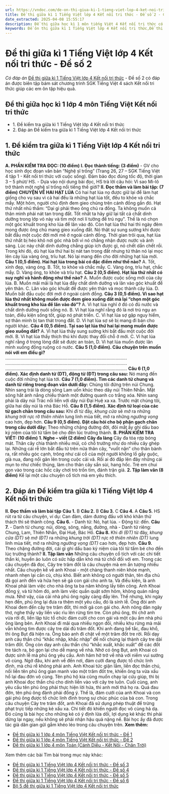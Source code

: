 ```yaml
---
url: https://vndoc.com/de-on-thi-giua-ki-1-tieng-viet-lop-4-ket-noi-tri-thuc-de-so-2-307413
title: Đề thi giữa kì 1 Tiếng Việt lớp 4 Kết nối tri thức - Đề số 2 - Có đáp án - VnDoc.com
date_extracted: 2025-04-08 15:55:17
description: Đề thi giữa học kì 1 môn tiếng Việt 4 Kết nối tri thức có đáp án bao gồm nhiều dạng bài tập tiếng Việt khác nhau giúp các em ôn tập kiến thức hiệu quả.
keywords: Đề ôn thi giữa kì 1 Tiếng Việt lớp 4 Kết nối tri thức,Đề thi Giữa kì 1 Tiếng Việt lớp 4 Kết nối tri thức,Đề thi giữa kì 1 lớp 4 môn Tiếng Việt Kết nối tri thức,đề thi giữa kì 1 lớp 4 môn Tiếng Việt,đề thi giữa kì 1 lớp 4,đề thi Tiếng Việt giữa kì 1 lớp 4,đề thi giữa kì 1 Tiếng Việt 4,đề thi giữa học kì 1 lớp 4,de thi giữa kì 1 lớp 4 môn Tiếng Việt,đề kiểm tra giữa kì 1 lớp 4,đề thi Tiếng Việt lớp 4 giữa học kì 1,đề thi giữa kì 1 Tiếng Việt lớp 4,đề Tiếng Việt lớp 4 giữa kì 1
---
```


# Đề thi giữa kì 1 Tiếng Việt lớp 4 Kết nối tri thức - Đề số 2
 _Có đáp án_
[Đề thi giữa kì 1 Tiếng Việt lớp 4 Kết nối tri thức](<https://vndoc.com/de-thi-giua-ki-1-lop-4-mon-tieng-viet-ket-noi>) \- Đề số 2 có đáp án được biên tập bám sát chương trình SGK Tiếng Việt 4 sách Kết nối tri thức giúp các em ôn tập hiệu quả.
## Đề thi giữa học kì 1 lớp 4 môn Tiếng Việt Kết nối tri thức
  * 1\. Đề kiểm tra giữa kì 1 Tiếng Việt lớp 4 Kết nối tri thức
  * 2\. Đáp án Đề kiểm tra giữa kì 1 Tiếng Việt lớp 4 Kết nối tri thức

## 1\. Đề kiểm tra giữa kì 1 Tiếng Việt lớp 4 Kết nối tri thức
**A. PHẦN KIỂM TRA ĐỌC: \(10 điểm\)**
**I. Đọc thành tiếng: \(3 điểm\)**
\- GV cho học sinh đọc đoạn văn bản “Nghệ sĩ trống” \(Trang 26, 27 – SGK Tiếng Việt 4 tập 1 - Kết nối tri thức với cuộc sống\). Đảm bảo đọc đúng tốc độ, thời gian 3 – 5 phút/ HS.
\- Dựa vào nội dung bài đọc, HS trả lời câu hỏi: Vì sao Mi-lô trở thành một nghệ sĩ trống nổi tiếng thế giới?
**II. Đọc thầm và làm bài tập: \(7 điểm\)**
**CHUYỆN VỀ HAI HẠT LÚA**
Có hai hạt lúa nọ được giữ lại để làm hạt giống cho vụ sau vì cả hai đều là những hạt lúa tốt, đều to khỏe và chắc mẩy.
Một hôm, người chủ định đem gieo chúng trên cánh đồng gần đó. Hạt thứ nhất nhủ thầm: “Dại gì phải theo ông chủ ra đồng. Ta không muốn cả thân mình phải nát tan trong đất. Tốt nhất ta hãy giữ lại tất cả chất dinh dưỡng trong lớp vỏ này và tìm một nơi lí tưởng để trú ngụ". Thế là nó chọn một góc khuất trong kho lúa để lăn vào đó.
Còn hạt lúa thứ hai thì ngày đêm mong được ông chủ mang gieo xuống đất. Nó thật sự sung sướng khi được bắt đầu một cuộc đời mới mẻ ở ngoài cánh đồng.
Thời gian trôi qua, hạt lúa thứ nhất bị héo khô nơi góc nhà bởi vì nó chẳng nhận được nước và ánh sáng. Lúc này chất dinh dưỡng chẳng giúp ích được gì, nó chết dần chết rồi. Trong khi đó, dù hạt lúa thứ hai bị nát tan trong đất nhưng từ thân nó lại mọc lên cây lúa vàng óng, trĩu hạt. Nó lại mang đến cho đời những hạt lúa mới.
**Câu 1 \(0,5 điểm\). Hai hạt lúa trong bài có đặc điểm như thế nào?**
A. Tốt, xinh đẹp, vàng óng.
B. Tốt, to khỏe và chắc mẩy.
C. Vàng óng, trĩu hạt, chắc mẩy.
D. Vàng óng, to khỏe và trĩu hạt.
**Câu 2 \(0,5 điểm\). Hạt lúa thứ nhất có suy nghĩ và hành động như thế nào?**
A. Muốn được cuộc sống mới của cây lúa.
B. Muốn mãi mãi là hạt lúa đầy chất dinh dưỡng và lăn vào góc khuất để yên thân.
C. Lăn vào góc khuất để được yên thân và mọc thành cây lúa.
D. Muốn bắt đầu cuộc đời mới ở ngoài cánh đồng.
**Câu 3 \(0,5 điểm\). Vì sao hạt lúa thứ nhất không muốn được đem gieo xuống đất mà lại “chọn một góc khuất trong kho lúa để lăn vào đó”?**
A. Vì hạt lúa nghĩ ở đó có đủ nước và chất dinh dưỡng nuôi sống nó.
B. Vì hạt lúa nghĩ rằng đó là nơi trú ngụ an toàn, điều kiện sống tốt, giúp nó phát triển.
C. Vì hạt lúa sợ gặp nguy hiểm, sợ thân mình bị tan thát trong đất.
D. Vì hạt lúa sợ sẽ bị mang đi bán cho người khác.
**Câu 4 \(0,5 điểm\). Tại sao lạt lúa thứ hai lại mong muốn được gieo xuống đất?**
A. Vì hạt lúa thấy sung sướng khi bắt đầu một cuộc đời mới.
B. Vì hạt lúa thấy thích thú khi được thay đổi chỗ ở mới.
C. Vì hạt lúa nghĩ rằng ở trong lòng đất sẽ được an toàn,
D. Vì hạt lúa muốn được lăn mình xuống đồng ruộng có nước.
**Câu 5 \(1,0 điểm\). Câu chuyện trên muốn nói với em điều gì?**
................................................................................................
................................................................................................
................................................................................................
**Câu 6 \(1,0 điểm\). Xác định danh từ \(DT\), động từ \(ĐT\) trong câu sau:**
Nó mang đến cuộc đời những hạt lúa tới.
**Câu 7 \(1,0 điểm\). Tìm các danh từ chung và danh từ riêng trong đoạn văn dưới đây:**
Chúng tôi đứng trên núi Chung. Nhìn sang trái là dòng sông Lam uốn khúc theo dãy núi Thiên Nhẫn. Mặt sông hắt ánh nắng chiếu thành một đường quanh co trắng xóa. Nhìn sang phải là dãy núi Trác nối liền với dãy núi Đại Huệ xa xa. Trước mặt chúng tôi, giữa hai dãy núi là nhà Bác Hồ.
**Câu 8 \(1,5 điểm\). Xác định từ loại của các từ gạch chân trong câu sau:**
Khi _đi_ từ đây, _khung cửa_ sẽ _mở_ ra những _khung trời_ rực rỡ _thiên nhiên_ lung linh mùa tiết, mở ra những _ngưỡng vọng_ cao hơn, đẹp hơn.
**Câu 9 \(0,5 điểm\). Đặt câu hỏi cho bộ phận gạch chân trong câu dưới đây:**
Theo những chặng đường đời, đôi mắt ấy ghi dấu bao kỷ niệm của tôi từ tấm bé cho đến lúc trưởng thành.
**B. PHẦN KIỂM TRA VIẾT: \(10 điểm\)**
**1\. Nghe – viết \(2 điểm\)**
**Cây đa làng**
Cây đa tỏa rợp bóng mát. Thân cây chia thành nhiều múi, có chỗ trưởng như do nhiều cây ghép lại. Những cái rễ lớn bắt đầu từ trên nửa thân cây, “vuốt nặn” cho thân bành ra, rất nhiều góc cạnh, trông như cái cổ của một người khổng lồ gầy guộc, già nua, đang nổi gân lên trong cuộc cãi vã. Rồi ai đó đắp lên đây những cái mụn to như chiếc thủng, làm cho thân cây sần sùi, hang hốc. Trẻ em chui gọn vào trong các hốc cây chơi trò trốn tìm, đánh trận giả.
**2\. Tập làm văn \(8 điểm\)**
Kể lại một câu chuyện cổ tích mà em yêu thích.
## 2\. Đáp án Đề kiểm tra giữa kì 1 Tiếng Việt lớp 4 Kết nối tri thức
**II. Đọc thầm và làm bài tập**
**Câu 1.** B
**Câu 2.** B
**Câu 3.** C
**Câu 4.** A
**Câu 5.** HS rút ra từ câu chuyện, ví dụ: Can đảm, dám đương đầu với khó khăn thử thách thì sẽ thành công.
**Câu 6.**
\- Danh từ: Nó, hạt lúa.
\- Động từ: đến.
**Câu 7.**
\- Danh từ chung: núi, dòng, sông, nắng, đường, nhà
\- Danh từ riêng: Chung, Lam, Thiên Nhẫn, Đại Huệ, Bác Hồ.
**Câu 8.**
Khi _đi_ _\(ĐT\)_ từ đây, _khung cửa_ _\(DT\)_ sẽ _mở_ _\(ĐT\)_ ra những _khung trời_ _\(DT\)_ rực rỡ _thiên nhiên_ _\(DT\)_ lung linh mùa tiết, mở ra những _ngưỡng vọng_ _\(DT\)_ cao hơn, đẹp hơn.
**Câu 9.**
Theo chặng đường đời, cái gì ghi dấu bao kỷ niệm của tôi từ tấm bé cho đến lúc trưởng thành?
**II. Tập làm văn**
Những câu chuyện cổ tích với các chi tiết thần kì, huyền ảo luôn có sức hấp dẫn khó mà từ chối đối với em. Trong các câu chuyện đã đọc, Cây tre trăm đốt là câu chuyện mà em ấn tượng nhiều nhất.
Câu chuyện kể về anh Khoai - một chàng thanh niên khỏe mạnh, nhanh nhẹn lại cần cù, chịu khó. Biết anh không có người thân, tên địa chủ đã gọi anh đến và hứa hẹn sẽ gả con gái cho anh ta. Và điều kiện, là anh Khoai phải làm việc cho nhà ông ta ba năm không lấy tiền công. Anh Khoai đồng ý, và từ hôm đó, anh làm việc quần quật sớm hôm, không quản nắng mưa. Nhờ vậy, của cải nhà phú ông ngày càng đầy lên. Thế nhưng, khi ngày hẹn đến, phú ông lại đưa ra thêm một yêu cầu, đó là sính lễ. Ông đòi anh Khoai đem đến cây tre trăm đốt, thì mới gả con gái cho. Anh nông dân ngây thơ, nghe thấy vậy liền vác rìu lên rừng tìm tre. Còn phú ông, thì chờ anh vừa rời đi, liền lập tức tổ chức đám cưới cho con gái và một cậu ấm nhà phú ông làng bên.
Anh Khoai đi mãi qua nhiều ngọn đồi, nhiều khu rừng mà mãi vẫn không tìm được cây tre dài đủ trăm đốt. Khi anh đang bế tắc, đau khổ, thì ông Bụt đã hiện ra. Ông bảo anh đi chặt về một trăm đốt tre rời. Rồi dạy anh câu thần chú “khắc nhập, khắc nhập” để nối chúng lại thành cây tre dài trăm đốt. Ông còn dạy anh câu thần chú “khắc xuất, khắc xuất” để các đốt tre tách ra, bó gọn lại cho dễ mang về nhà. Nhờ có ông Bụt, anh Khoai có được sính lễ mà phú ông yêu cầu. Anh hăm hở trở về nhà với niềm vui sướng vô cùng. Ngờ đâu, khi anh về đến nơi, đám cưới đang được tổ chức linh đình, mà chú rể không phải anh. Anh Khoai tức giận lắm, liền đọc thần chú, nối liền tên phú ông gian manh vào một trăm đốt tre, khiến ông ta vừa xấu hổ lại đau đớn vô cùng. Tên phú hộ kia cũng muốn chạy lại cứu giúp, thì bị anh Khoai đọc thần chú cho dính liền vào với cây tre luôn. Cuối cùng, anh yêu cầu tên phú ông phải thực hiện lời hứa, thì anh mới thả họ ra. Quá đau đớn, tên phú ông đành phải đồng ý. Thế là, đám cưới của anh Khoai và con gái phú ông được tổ chức linh đình trong sự chúc phúc của bà con.
Trong câu chuyện Cây tre trăm đốt, anh Khoai đã sử dụng phép thuật để trừng phạt trực tiếp những kẻ xấu xa. Chi tiết đó khiến người đọc vô cùng hả dạ. Đó cũng là bài học cho những kẻ có ý định lừa dối, lợi dụng kẻ khác thì phải dừng lại ngay, nếu không sẽ phải nhận hậu quả nặng nề. Bài học ấy đã được tác giả dân gian gửi gắm khéo léo trong câu chuyện trên.
**Xem thêm:**
  * [Đề thi giữa kì 1 lớp 4 môn Tiếng Việt Kết nối tri thức - Đề 1](<https://vndoc.com/de-thi-giua-ki-1-lop-4-mon-tieng-viet-ket-noi-tri-thuc-de-1-305046>)
  * [Đề thi giữa kì 1 lớp 4 môn Tiếng Việt Kết nối tri thức - Đề 2](<https://vndoc.com/de-thi-giua-ki-1-lop-4-mon-tieng-viet-ket-noi-tri-thuc-de-2-305048>)
  * [Đề thi giữa kì 1 lớp 4 môn Toán \(Cánh Diều - Kết Nối - Chân Trời\)](<https://vndoc.com/de-kiem-tra-giua-ky-mon-toan-lop-4-nam-hoc-2011-2012-59702>)

Xem thêm các bài Tìm bài trong mục này khác:
  * [Đề thi giữa kì 1 Tiếng Việt lớp 4 Kết nối tri thức - Đề số 3](</de-on-thi-giua-ki-1-tieng-viet-lop-4-ket-noi-tri-thuc-de-so-3-308108>)
  * [Đề thi giữa kì 1 Tiếng Việt lớp 4 Kết nối tri thức - Đề số 4](</de-on-thi-giua-ki-1-tieng-viet-lop-4-ket-noi-tri-thuc-de-so-4-308342>)
  * [Đề thi giữa kì 1 Tiếng Việt lớp 4 Kết nối tri thức - Đề số 5](</de-thi-giua-ki-1-tieng-viet-lop-4-ket-noi-tri-thuc-de-so-5-329572>)
  * [Đề thi giữa kì 1 Tiếng Việt lớp 4 Kết nối tri thức - Đề số 6](</de-thi-giua-hoc-ki-1-mon-tieng-viet-lop-4-nam-2019-2020-184653>)
  * [Bộ 5 đề thi giữa kì 1 Tiếng Việt lớp 4 Kết nối tri thức](</bo-de-on-thi-giua-ki-1-tieng-viet-lop-4-ket-noi-tri-thuc-308347>)

